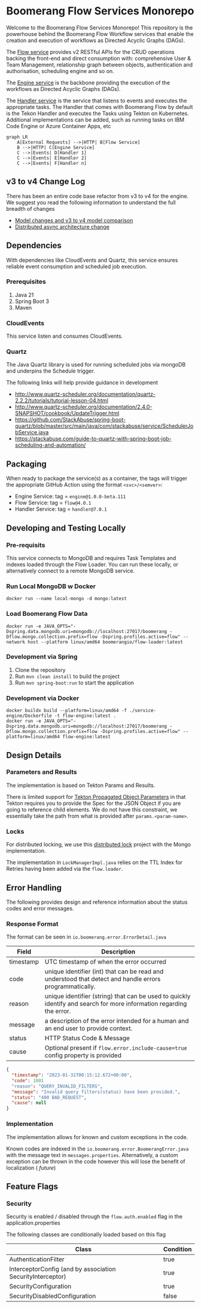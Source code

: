 # Boomerang Flow Services Monorepo

Welcome to the Boomerang Flow Services Monorepo! This repository is the powerhouse behind the Boomerang Flow Workflow
services that enable the creation and execution of workflows as Directed Acyclic Graphs (DAGs).

The [Flow service](./service-flow) provides v2 RESTful APIs for the CRUD operations backing the front-end and direct
consumption with:
comprehensive User & Team Management, relationship graph
between objects, authentication and authorisation, scheduling engine and so on.

The [Engine service](./service-engine) is the backbone providing the execution of the workflows as Directed Acyclic
Graphs (DAGs).

The [Handler service](./service-handler) is the service that listens to events and executes the appropriate tasks. The
Handler that comes with Boomerang Flow by default is the Tekon Handler and executes the Tasks using Tekton on
Kubernetes. Additional implementations can be added, such as running tasks on IBM Code Engine or Azure Container Apps,
etc

```mermaid
graph LR
    A[External Requests] -->|HTTP| B[Flow Service]
    B -->|HTTP| C[Engine Service]
    C -->|Events| D[Handler 1]
    C -->|Events| E[Handler 2]
    C -->|Events| F[Handler n]
```

## v3 to v4 Change Log

There has been an entire code base refactor from v3 to v4 for the engine. We suggest you read the following information
to understand the full breadth of changes

- [Model changes and v3 to v4 model comparison](https://github.com/boomerang-io/roadmap/issues/368)
- [Distributed async architecture change](https://github.com/boomerang-io/architecture/tree/feat-v4)

## Dependencies

With dependencies like CloudEvents and Quartz, this service ensures
reliable event consumption and scheduled job execution.

### Prerequisites

1. Java 21
2. Spring Boot 3
3. Maven

### CloudEvents

This service listen and consumes CloudEvents.

### Quartz

The Java Quartz library is used for running scheduled jobs via mongoDB and underpins the Schedule trigger.

The following links will help provide guidance in development

- http://www.quartz-scheduler.org/documentation/quartz-2.2.2/tutorials/tutorial-lesson-04.html
- http://www.quartz-scheduler.org/documentation/2.4.0-SNAPSHOT/cookbook/UpdateTrigger.html
- https://github.com/StackAbuse/spring-boot-quartz/blob/master/src/main/java/com/stackabuse/service/SchedulerJobService.java
- https://stackabuse.com/guide-to-quartz-with-spring-boot-job-scheduling-and-automation/

## Packaging

When ready to package the service(s) as a container, the tags will trigger the appropriate GitHub Action using the
format `<svc>/<semver>`:

- Engine Service: tag = `engine@1.0.0-beta.111`
- Flow Service: tag = `flow@4.0.1`
- Handler Service: tag = `handler@7.0.1`

## Developing and Testing Locally

### Pre-requisits

This service connects to MongoDB and requires Task Templates and indexes loaded through the Flow Loader. You can run
these locally, or alternatively connect to a remote MongoDB service.

### Run Local MongoDB w Docker

```
docker run --name local-mongo -d mongo:latest
```

### Load Boomerang Flow Data

```
docker run -e JAVA_OPTS="-Dspring.data.mongodb.uri=mongodb://localhost:27017/boomerang -Dflow.mongo.collection.prefix=flow -Dspring.profiles.active=flow" --network host --platform linux/amd64 boomerangio/flow-loader:latest
```

### Development via Spring

1. Clone the repository
2. Run `mvn clean install` to build the project
3. Run `mvn spring-boot:run` to start the application

### Development via Docker

```
docker buildx build --platform=linux/amd64 -f ./service-engine/Dockerfile -t flow-engine:latest .
docker run -e JAVA_OPTS="-Dspring.data.mongodb.uri=mongodb://localhost:27017/boomerang -Dflow.mongo.collection.prefix=flow -Dspring.profiles.active=flow" --platform=linux/amd64 flow-engine:latest
```

## Design Details

### Parameters and Results

The implementation is based on Tekton Params and Results.

There is limited support
for [Tekton Propagated Object Parameters](https://tekton.dev/docs/pipelines/taskruns/#propagated-object-parameters) in
that Tekton requires you to provide the Spec for the JSON Object if you are going to reference child elements. We do not
have this constraint, we essentially take the path from what is provided after `params.<param-name>`.

### Locks

For distributed locking, we use this [distributed lock](https://github.com/alturkovic/distributed-lock) project with the
Mongo implementation.

The implementation in `LockManagerImpl.java` relies on the TTL Index for Retries having been added via
the `flow.loader`.

## Error Handling

The following provides design and reference information about the status codes and error messages.

### Response Format

The format can be seen in `io.boomerang.error.ErrorDetail.java`

| Field     | Description                                                                                                          |
|-----------|----------------------------------------------------------------------------------------------------------------------|
| timestamp | UTC timestamp of when the error occurred                                                                             | 
| code      | unique identifier (int) that can be read and understood that detect and handle errors programmatically.              |
| reason    | unique identifier (string) that can be used to quickly identify and search for more information regarding the error. |
| message   | a description of the error intended for a human and an end user to provide context.                                  |
| status    | HTTP Status Code & Message                                                                                           |
| cause     | Optional present if `flow.error.include-cause=true` config property is provided                                      |

```json
{
  "timestamp": "2023-01-31T00:15:12.672+00:00",
  "code": 1001
  "reason": "QUERY_INVALID_FILTERS",
  "message": "Invalid query filters(status) have been provided.",
  "status": "400 BAD_REQUEST",
  "cause": null
}
```

### Implementation

The implementation allows for known and custom exceptions in the code.

Known codes are indexed in the `io.boomerang.error.BoomerangError.java` with the message text in `messages.properties`.
Alternatively, a custom exception can be thrown in the code however this will lose the benefit of localization (
_future_)

## Feature Flags

### Security

Security is enabled / disabled through the `flow.auth.enabled` flag in the application.properties

The following classes are conditionally loaded based on this flag

| Class                                                      | Condition |
|------------------------------------------------------------|-----------|
| AuthenticationFilter                                       | true      |
| InterceptorConfig (and by association SecurityInterceptor) | true      |
| SecurityConfiguration                                      | true      |
| SecurityDisabledConfiguration                              | false     |

